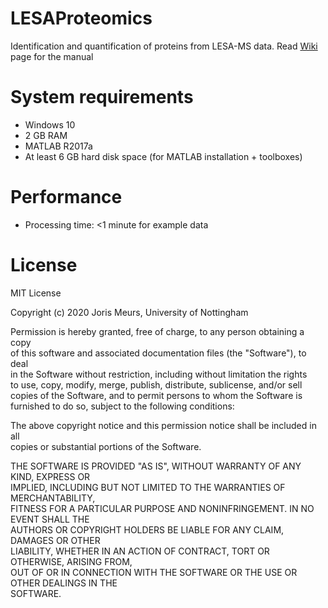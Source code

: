 # LESAProteomics
 Identification and quantification of proteins from LESA-MS data. Read [Wiki](https://github.com/jorismeurs/LESA_Proteomics/wiki) page for the manual
 
# System requirements
- Windows 10
- 2 GB RAM
- MATLAB R2017a
- At least 6 GB hard disk space (for MATLAB installation + toolboxes)

# Performance
- Processing time: <1 minute for example data

# License
MIT License <br>

Copyright (c) 2020 Joris Meurs, University of Nottingham <br>

Permission is hereby granted, free of charge, to any person obtaining a copy <br>
of this software and associated documentation files (the "Software"), to deal <br>
in the Software without restriction, including without limitation the rights <br>
to use, copy, modify, merge, publish, distribute, sublicense, and/or sell <br>
copies of the Software, and to permit persons to whom the Software is <br>
furnished to do so, subject to the following conditions: <br>

The above copyright notice and this permission notice shall be included in all <br>
copies or substantial portions of the Software. <br>

THE SOFTWARE IS PROVIDED "AS IS", WITHOUT WARRANTY OF ANY KIND, EXPRESS OR <br>
IMPLIED, INCLUDING BUT NOT LIMITED TO THE WARRANTIES OF MERCHANTABILITY, <br>
FITNESS FOR A PARTICULAR PURPOSE AND NONINFRINGEMENT. IN NO EVENT SHALL THE <br>
AUTHORS OR COPYRIGHT HOLDERS BE LIABLE FOR ANY CLAIM, DAMAGES OR OTHER <br>
LIABILITY, WHETHER IN AN ACTION OF CONTRACT, TORT OR OTHERWISE, ARISING FROM, <br>
OUT OF OR IN CONNECTION WITH THE SOFTWARE OR THE USE OR OTHER DEALINGS IN THE <br>
SOFTWARE.
